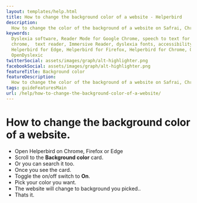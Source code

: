 ```yaml
---
layout: templates/help.html
title: How to change the background color of a website - Helperbird
description:
  How to change the color of the background of a website on Safrai, Chrome, Firefox or Edge.
keywords:
  Dyslexia software, Reader Mode for Google Chrome, speech to text for chrome, Text to speech for
  chrome,  text reader, Immersive Reader, dyslexia fonts, accessibility software, dyslexia software,
  Helperbird for Edge, Helperbird for Firefox, Helperbird for Chrome, Opendyslexic for Chrome,
  OpenDyslexic
twitterSocial: assets/images/graph/alt-highlighter.png
facebookSocial: assets/images/graph/alt-highlighter.png
featureTitle: Background color
featureDescription:
  How to change the color of the background of a website on Safrai, Chrome, Firefox or Edge.
tags: guideFeaturesMain
url: /help/how-to-change-the-background-color-of-a-website/
---
```


# How to change the background color of a website.

- Open Helperbird on Chrome, Firefox or Edge
- Scroll to the **Background color** card.
- Or you can search it too.
- Once you see the card.
- Toggle the on/off switch to **On**.
- Pick your color you want.
- The website will change to background you picked..
- Thats it.
